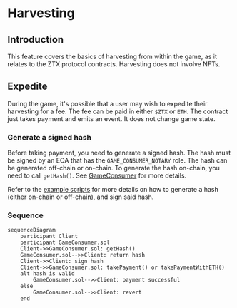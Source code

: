# Harvesting

## Introduction
This feature covers the basics of harvesting from within the game, as it relates to the ZTX protocol contracts. Harvesting does not involve NFTs.

## Expedite
During the game, it's possible that a user may wish to expedite their harvesting for a fee. The fee can be paid in either `$ZTX` or `ETH`. The contract just takes payment and emits an event. It does not change game state.

### Generate a signed hash
Before taking payment, you need to generate a signed hash. The hash must be signed by an EOA that has the `GAME_CONSUMER_NOTARY` role. The hash can be generated off-chain or on-chain. To generate the hash on-chain, you need to call `getHash()`. See [GameConsumer](../contracts/game/GameConsumer.md#gethash) for more details.

Refer to the [example scripts](../../script/utils/game) for more details on how to generate a hash (either on-chain or off-chain), and sign said hash.

### Sequence
```mermaid
sequenceDiagram
    participant Client
    participant GameConsumer.sol
    Client->>GameConsumer.sol: getHash()
    GameConsumer.sol-->>Client: return hash
    Client->>Client: sign hash
    Client->>GameConsumer.sol: takePayment() or takePaymentWithETH()
    alt hash is valid
        GameConsumer.sol-->>Client: payment successful
    else
        GameConsumer.sol-->>Client: revert
    end
```
